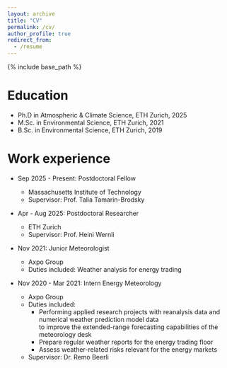 ```yaml
---
layout: archive
title: "CV"
permalink: /cv/
author_profile: true
redirect_from:
  - /resume
---
```


{% include base_path %}

Education
======
* Ph.D in Atmospheric & Climate Science, ETH Zurich, 2025
* M.Sc. in Environmental Science, ETH Zurich, 2021
* B.Sc. in Environmental Science, ETH Zurich, 2019

Work experience
======
* Sep 2025 - Present: Postdoctoral Fellow
  * Massachusetts Institute of Technology
  * Supervisor: Prof. Talia Tamarin-Brodsky
    
* Apr - Aug 2025: Postdoctoral Researcher
  * ETH Zurich
  * Supervisor: Prof. Heini Wernli

* Nov 2021: Junior Meteorologist
  * Axpo Group
  * Duties included: Weather analysis for energy trading

* Nov 2020 - Mar 2021: Intern Energy Meteorology
  * Axpo Group
  * Duties included:
    * Performing applied research projects with reanalysis data and numerical weather prediction model data \
      to improve the extended-range forecasting capabilities of the meteorology desk 
    * Prepare regular weather reports for the energy trading floor 
    * Assess weather-related risks relevant for the energy markets
  * Supervisor: Dr. Remo Beerli
  

  
